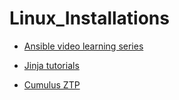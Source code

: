 # Linux_Installations
* [Ansible video learning series](https://www.youtube.com/watch?v=3RiVKs8GHYQ&list=PLT98CRl2KxKEUHie1m24-wkyHpEsa4Y70)

* [Jinja tutorials](https://ttl255.com/jinja2-tutorial-part-1-introduction-and-variable-substitution/)

* [Cumulus ZTP](https://docs.nvidia.com/networking-ethernet-software/cumulus-linux-41/Installation-Management/Zero-Touch-Provisioning-ZTP/) 
